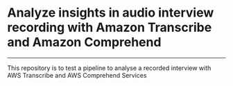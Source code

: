 # Analyze insights in audio interview recording with Amazon Transcribe and  Amazon Comprehend
-----
This repository is to test a pipeline to analyse a recorded interview with AWS Transcribe and AWS Comprehend Services 
